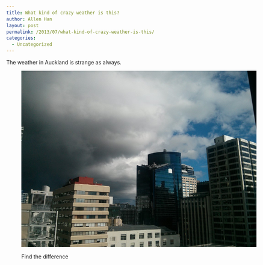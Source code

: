 ```yaml
---
title: What kind of crazy weather is this?
author: Allen Han
layout: post
permalink: /2013/07/what-kind-of-crazy-weather-is-this/
categories:
  - Uncategorized
---
```

The weather in Auckland is strange as always.<figure id="attachment_830" style="width: 625px;" class="wp-caption alignnone">

[<img class="size-large wp-image-830" alt="Find the difference" src="/images/uploads/2013/07/2013-07-12-14.15.24-1024x768.jpg" width="625" height="468" />][1]<figcaption class="wp-caption-text">Find the difference</figcaption></figure> 

&nbsp;

&nbsp;

 [1]: /images/uploads/2013/07/2013-07-12-14.15.24.jpg
